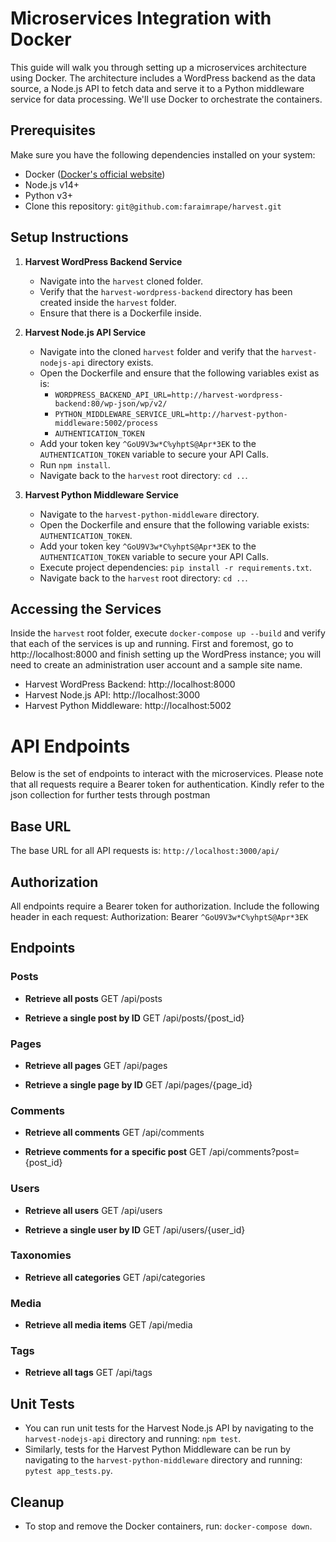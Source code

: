# Microservices Integration with Docker

This guide will walk you through setting up a microservices architecture using Docker. The architecture includes a WordPress backend as the data source, a Node.js API to fetch data and serve it to a Python middleware service for data processing. We'll use Docker to orchestrate the containers.

## Prerequisites
Make sure you have the following dependencies installed on your system:
- Docker ([Docker's official website](https://www.docker.com/products/docker-desktop))
- Node.js v14+ 
- Python v3+
- Clone this repository: `git@github.com:faraimrape/harvest.git`

## Setup Instructions
1. **Harvest WordPress Backend Service**
   - Navigate into the `harvest` cloned folder.
   - Verify that the `harvest-wordpress-backend` directory has been created inside the `harvest` folder.
   - Ensure that there is a Dockerfile inside.

2. **Harvest Node.js API Service**
   - Navigate into the cloned `harvest` folder and verify that the `harvest-nodejs-api` directory exists.
   - Open the Dockerfile and ensure that the following variables exist as is:
     - `WORDPRESS_BACKEND_API_URL=http://harvest-wordpress-backend:80/wp-json/wp/v2/`
     - `PYTHON_MIDDLEWARE_SERVICE_URL=http://harvest-python-middleware:5002/process`
     - `AUTHENTICATION_TOKEN`
   - Add your token key `^GoU9V3w*C%yhptS@Apr*3EK` to the `AUTHENTICATION_TOKEN` variable to secure your API Calls.
   - Run `npm install`.
   - Navigate back to the `harvest` root directory: `cd ..`.

3. **Harvest Python Middleware Service**
   - Navigate to the `harvest-python-middleware` directory.
   - Open the Dockerfile and ensure that the following variable exists: `AUTHENTICATION_TOKEN`.
   - Add your token key `^GoU9V3w*C%yhptS@Apr*3EK` to the `AUTHENTICATION_TOKEN` variable to secure your API Calls.
   - Execute project dependencies: `pip install -r requirements.txt`.
   - Navigate back to the `harvest` root directory: `cd ..`.

## Accessing the Services
Inside the `harvest` root folder, execute `docker-compose up --build` and verify that each of the services is up and running. First and foremost, go to http://localhost:8000 and finish setting up the WordPress instance; you will need to create an administration user account and a sample site name. 

- Harvest WordPress Backend: http://localhost:8000
- Harvest Node.js API: http://localhost:3000
- Harvest Python Middleware: http://localhost:5002

# API Endpoints

Below is the set of endpoints to interact with the microservices. Please note that all requests require a Bearer token for authentication. Kindly refer to the json collection for further tests through postman

## Base URL

The base URL for all API requests is:
`http://localhost:3000/api/`

## Authorization

All endpoints require a Bearer token for authorization. Include the following header in each request:
Authorization: Bearer `^GoU9V3w*C%yhptS@Apr*3EK` 

## Endpoints

### Posts
- **Retrieve all posts**
GET /api/posts

- **Retrieve a single post by ID**
GET /api/posts/{post_id}

### Pages
- **Retrieve all pages**
GET /api/pages

- **Retrieve a single page by ID**
GET /api/pages/{page_id}

### Comments
- **Retrieve all comments**
GET /api/comments

- **Retrieve comments for a specific post**
GET /api/comments?post={post_id}

### Users
- **Retrieve all users**
GET /api/users

- **Retrieve a single user by ID**
GET /api/users/{user_id}

### Taxonomies
- **Retrieve all categories**
GET /api/categories

### Media
- **Retrieve all media items**
GET /api/media

### Tags
- **Retrieve all tags**
GET /api/tags

## Unit Tests
- You can run unit tests for the Harvest Node.js API by navigating to the `harvest-nodejs-api` directory and running: `npm test`.
- Similarly, tests for the Harvest Python Middleware can be run by navigating to the `harvest-python-middleware` directory and running: `pytest app_tests.py`.

## Cleanup
- To stop and remove the Docker containers, run: `docker-compose down`.
